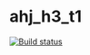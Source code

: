 # ahj_h3_t1

[![Build status](https://ci.appveyor.com/api/projects/status/nmi5mqtl4kt8ul56?svg=true)](https://ci.appveyor.com/project/Knjaz1989/ahj-h3-t1)